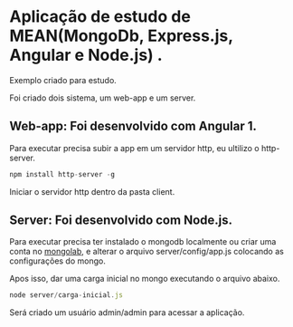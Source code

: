 
# Aplicação de estudo de MEAN(MongoDb, Express.js, Angular e Node.js) .

Exemplo criado para estudo.

Foi criado dois sistema, um web-app e um server. 

## Web-app: Foi desenvolvido com Angular 1.

Para executar precisa subir a app em um servidor http, eu ultilizo o http-server.

```js
npm install http-server -g
```
Iniciar o servidor http dentro da pasta client.



## Server: Foi desenvolvido com Node.js.

Para executar precisa ter instalado o mongodb localmente ou criar uma conta no
[mongolab](https://mlab.com), e alterar o arquivo server/config/app.js colocando as configurações do mongo.

Apos isso, dar uma carga inicial no mongo executando o arquivo abaixo. 

```js
node server/carga-inicial.js 
```

Será criado um usuário admin/admin para acessar a aplicação.

